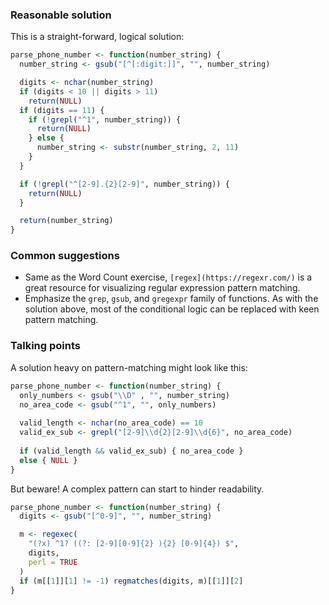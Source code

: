 ### Reasonable solution

This is a straight-forward, logical solution:

```r
parse_phone_number <- function(number_string) {
  number_string <- gsub("[^[:digit:]]", "", number_string)

  digits <- nchar(number_string)
  if (digits < 10 || digits > 11)
    return(NULL)
  if (digits == 11) {
    if (!grepl("^1", number_string)) {
      return(NULL)
    } else {
      number_string <- substr(number_string, 2, 11)
    }
  }

  if (!grepl("^[2-9].{2}[2-9]", number_string)) {
    return(NULL)
  }

  return(number_string)
}
```

### Common suggestions

- Same as the Word Count exercise, `[regex](https://regexr.com/)` is a great resource for visualizing regular expression pattern matching.
- Emphasize the `grep`, `gsub`, and `gregexpr` family of functions. As with the solution above, most of the conditional logic can be replaced with keen pattern matching.


### Talking points

A solution heavy on pattern-matching might look like this:
```r
parse_phone_number <- function(number_string) {
  only_numbers <- gsub("\\D" , "", number_string)
  no_area_code <- gsub("^1", "", only_numbers)
  
  valid_length <- nchar(no_area_code) == 10
  valid_ex_sub <- grepl("[2-9]\\d{2}[2-9]\\d{6}", no_area_code)
  
  if (valid_length && valid_ex_sub) { no_area_code }
  else { NULL }
}
```

But beware! A complex pattern can start to hinder readability.
```r
parse_phone_number <- function(number_string) {
  digits <- gsub("[^0-9]", "", number_string)

  m <- regexec(
    "(?x) ^1? ((?: [2-9][0-9]{2} ){2} [0-9]{4}) $",
    digits,
    perl = TRUE
  )
  if (m[[1]][1] != -1) regmatches(digits, m)[[1]][2]
}
```
